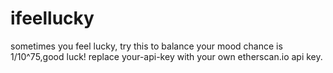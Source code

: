 # ifeellucky
sometimes you feel lucky, try this to balance your mood
chance is 1/10^75,good luck!
replace your-api-key with your own etherscan.io api key.
